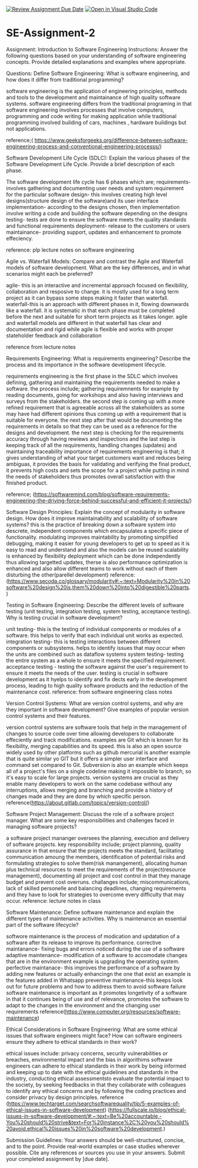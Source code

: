 [![Review Assignment Due Date](https://classroom.github.com/assets/deadline-readme-button-24ddc0f5d75046c5622901739e7c5dd533143b0c8e959d652212380cedb1ea36.svg)](https://classroom.github.com/a/-ucQIGTc)
[![Open in Visual Studio Code](https://classroom.github.com/assets/open-in-vscode-718a45dd9cf7e7f842a935f5ebbe5719a5e09af4491e668f4dbf3b35d5cca122.svg)](https://classroom.github.com/online_ide?assignment_repo_id=15235647&assignment_repo_type=AssignmentRepo)
# SE-Assignment-2
Assignment: Introduction to Software Engineering
Instructions:
Answer the following questions based on your understanding of software engineering concepts. Provide detailed explanations and examples where appropriate.

Questions:
Define Software Engineering:
What is software engineering, and how does it differ from traditional programming?

software engineering is the application of engineering principles, methods and tools to the development and maintainance of high quality software systems.
software engineering differs from the traditional programing in that software engineering involves processes that involve computers, programming and code writing for making application while traditional programming involved building of cars, machines , hardware buildings but not applications.

reference;( https://www.geeksforgeeks.org/difference-between-software-engineering-process-and-conventional-engineering-processs/)

Software Development Life Cycle (SDLC):
Explain the various phases of the Software Development Life Cycle. Provide a brief description of each phase.

The software development life cycle  has 6 phases which are;
requirements- involves gathering and documenting user needs and system requirement for the particular software
design- this involves creating high level designs(structure design of the software)and its user interface
implementation- according to the designs chosen, then implementation involve writing a code and building the software depending on the designs
testing- tests are done to ensure the software meets the quality standards and functional requirements
deployment- release to the customers or users
maintainance- providing support, updates and enhancement to promote effeciency.

reference: plp lecture notes on software engineering

Agile vs. Waterfall Models:
Compare and contrast the Agile and Waterfall models of software development. What are the key differences, and in what scenarios might each be preferred?

agile- this is an interactive and incremental approach focused on flexibility, collaboration and resposive to change. it is mostly used for a long term project as it can bypass some steps making it faster than waterfall.
waterfall-this is an approach with different phases in it, flowing downwards like a waterfall. it is systematic in that each phase must be completed before the next and suitable for short term projects as it takes longer.
agile and waterfall models are different in that waterfall has clear and documentation and rigid while agile is flexible and works with proper stateholder feedback and collaboration

reference from lecture notes

Requirements Engineering:
What is requirements engineering? Describe the process and its importance in the software development lifecycle.

requirements engineering is the first phase in the SDLC which involves defining, gathering and maintaining the requirements needed to make a software.
the process include; gathering requiremnents for example by reading documents, going for workshops and also having interviews and surveys from the stakeholders. the second step is coming up with a more refined requirement that is agreeable across all the stakeholders as some may have had different opinions thus coming up with a requirement that is suitable for everyone. the next step after that would be documenting the requirements in details so that they can be used as a reference for the designs and development. the next step is checking for the requirements accuracy through having rewiews and inspections and the last step is keeping track of all the requirements, handling changes (updates) and maintaining traceability
importance of requirements engineering is that; it gives understanding of what your target customers want and reduces being ambiguas, it provides the basis for validating and verifying the final product, it prevents high costs and sets the scope for a project while putting in mind the needs of stakeholders thus promotes overall satisfaction with thw finished product. 

reference; (https://softwaremind.com/blog/software-requirements-engineering-the-driving-force-behind-successful-and-efficient-it-projects/)

Software Design Principles:
Explain the concept of modularity in software design. How does it improve maintainability and scalability of software systems? 
this is the practice of breaking down a software system into descrete, independent components which encapsulates a specific piece of functionality.
modulating improves maintability  by promoting simplified debugging, making it easier for young  developers to get up to speed as it is easy to read and understand and also the models can be reused
scalability is enhanced  by flexibility deployment which can be done independently thus allowing targetted updates, therse is also performance optimization  is enhanced and also allow different teams to work without each of them disturbing the other(parellel development)
reference: (https://www.secoda.co/glossary/modularity#:~:text=Modularity%20in%20software%20design%20is,them%20down%20into%20digestible%20parts.)

Testing in Software Engineering:
Describe the different levels of software testing (unit testing, integration testing, system testing, acceptance testing). Why is testing crucial in software development?

unit testing- this is the testing of individual components or modules of a software. this helps to verify that each individual unit works as expected.
integration testing- this is testing interactions between different components or subsystems. helps to identify issues that may occur when the units are combined such as dataflow systems
system testing- testing the entire system as a whole to ensure it meets the specified requirement.
acceptance testing - testing the software against the user's requirement to ensure it meets the needs of the user.
testing is crucial in software development as it hyelps to identify and fix dects early in the development process, leading to high quality software products and the reduction of the maintenance cost.
reference: from software engineering class notes

Version Control Systems:
What are version control systems, and why are they important in software development? Give examples of popular version control systems and their features.

version control systems are software tools that help in the management  of changes to source code over time allowing developers to collaborate effeciently and track modifications.
examples are Git which is known for its flexibility, merging capabilities and its speed. this is also an open source widely used by other platforms such as github
mercurial is another example that is quite similar yo GIT but it offers a simpler user interface and command set compared to Git.
Subversion is also an example which keeps all of a project's files on a single codeline making it impossible to branch, so it's easy to scale for large projects. 
version systems are crucial  as they enable many developers to work on the same codebase without any interruptions, allows merging and branching and provide a history of changes made and they are done by which specific person.
reference(https://about.gitlab.com/topics/version-control/)

Software Project Management:
Discuss the role of a software project manager. What are some key responsibilities and challenges faced in managing software projects?

a software project mananger oversees the planning, execution and delivery of software projects.
key responsibility include; project planning, quality assurance in that ensure that the projects meets the standard, facilitating communication amoung the members, identification of potential risks and formulating strategies to solve them(risk manangement), allocating human plus technical resources to meet the requirements of the project(resource management), documenting all project and cost control in that they manage budget and prevent cost overruns.
challanges include; miscommunications, lack of skilled personelle and balancing deadlines, changing requirements and they have to look for strategies to overcome every difficulty that may occur.
reference: lecture notes in class

Software Maintenance:
Define software maintenance and explain the different types of maintenance activities. Why is maintenance an essential part of the software lifecycle?

softwore maintenance is the process of modication and updatation of a software after its release to improve its performance.
corrective maintanance- fixing bugs and errors noticed during the use of a software
adaptive maintenance- modification of a software to accomodate changes that are in the environment example is upgrading the operating system.
perfective maintanace- this improves the performance of a software by adding new features or actually enhancingn the one that exist an example is the features added in Whatsapp
preventive maintenance-this keeps look out for future problems and how to address them to avoid software failure
software maintenance is important  as it promotes longetivity of a software in that it continues being of use and of relevance, promotes the software to adapt to the changes in the environment and the changing user requirements
reference(https://www.computer.org/resources/software-maintenance)

Ethical Considerations in Software Engineering:
What are some ethical issues that software engineers might face? How can software engineers ensure they adhere to ethical standards in their work?

ethical issues include: privacy concerns, security vulnerabilities or breaches, environmental impact and the bias in algorithims
software engineers can adhere to ethical standards in their work by being informed and keeping up to date with the ethical guidelines and standards in the industry, conducting ethical assessmentsto evaluate the potential impact to the society, by seeking feedbacks in that they collaborate with colleagues to identify any ethical concerns and by following the coding practices and consider privacy by design principles.
reference (https://www.techtarget.com/searchsoftwarequality/tip/5-examples-of-ethical-issues-in-software-development)
(https://fullscale.io/blog/ethical-issues-in-software-development/#:~:text=Be%20accountable,-You%20should%20strive&text=For%20instance%2C%20you%20should%20avoid,ethical%20issues%20in%20software%20development.)

Submission Guidelines:
Your answers should be well-structured, concise, and to the point.
Provide real-world examples or case studies wherever possible.
Cite any references or sources you use in your answers.
Submit your completed assignment by [due date].
